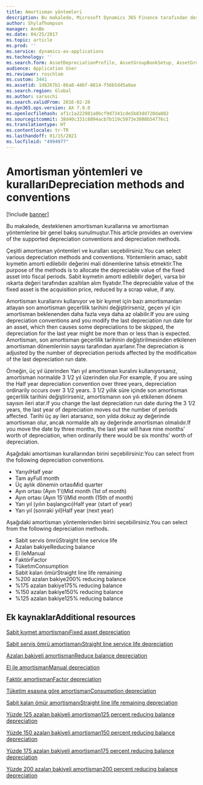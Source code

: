 ```yaml
---
title: Amortisman yöntemleri
description: Bu makalede, Microsoft Dynamics 365 Finance tarafından desteklenen amortisman kurallarına ve amortisman yöntemlerine bir genel bakış sunulmuştur.
author: ShylaThompson
manager: AnnBe
ms.date: 04/25/2017
ms.topic: article
ms.prod: ''
ms.service: dynamics-ax-applications
ms.technology: ''
ms.search.form: AssetDepreciationProfile, AssetGroupBookSetup, AssetGroupDepBookSetup
audience: Application User
ms.reviewer: roschlom
ms.custom: 3441
ms.assetid: 1d8267b1-86a8-44bf-8814-f56b5d45a0ae
ms.search.region: Global
ms.author: saraschi
ms.search.validFrom: 2016-02-28
ms.dyn365.ops.version: AX 7.0.0
ms.openlocfilehash: af1c1a222981a0bcf9d7341cde5b83dd720da802
ms.sourcegitcommit: 38d40c331c8894acb7b119c5073e3088b54776c1
ms.translationtype: HT
ms.contentlocale: tr-TR
ms.lasthandoff: 01/15/2021
ms.locfileid: "4994977"
---
```

# <a name="depreciation-methods-and-conventions"></a><span data-ttu-id="ca7f0-103">Amortisman yöntemleri ve kuralları</span><span class="sxs-lookup"><span data-stu-id="ca7f0-103">Depreciation methods and conventions</span></span>

[!include [banner](../includes/banner.md)]

<span data-ttu-id="ca7f0-104">Bu makalede, desteklenen amortisman kurallarına ve amortisman yöntemlerine bir genel bakış sunulmuştur.</span><span class="sxs-lookup"><span data-stu-id="ca7f0-104">This article provides an overview of the supported depreciation conventions and depreciation methods.</span></span>

<span data-ttu-id="ca7f0-105">Çeşitli amortisman yöntemleri ve kuralları seçebilirsiniz.</span><span class="sxs-lookup"><span data-stu-id="ca7f0-105">You can select various depreciation methods and conventions.</span></span> <span data-ttu-id="ca7f0-106">Yöntemlerin amacı, sabit kıymetin amorti edilebilir değerini mali dönemlerine tahsis etmektir.</span><span class="sxs-lookup"><span data-stu-id="ca7f0-106">The purpose of the methods is to allocate the depreciable value of the fixed asset into fiscal periods.</span></span> <span data-ttu-id="ca7f0-107">Sabit kıymetin amorti edilebilir değeri, varsa bir ıskarta değeri tarafından azaltılan alım fiyatıdır.</span><span class="sxs-lookup"><span data-stu-id="ca7f0-107">The depreciable value of the fixed asset is the acquisition price, reduced by a scrap value, if any.</span></span> 

<span data-ttu-id="ca7f0-108">Amortisman kurallarını kullanıyor ve bir kıymet için bazı amortismanları atlayan son amortisman geçerlilik tarihini değiştirirseniz, geçen yıl için amortisman beklenenden daha fazla veya daha az olabilir.</span><span class="sxs-lookup"><span data-stu-id="ca7f0-108">If you are using depreciation conventions and you modify the last depreciation run date for an asset, which then causes some depreciations to be skipped, the depreciation for the last year might be more than or less than is expected.</span></span> <span data-ttu-id="ca7f0-109">Amortisman, son amortisman geçerlilik tarihinin değiştirilmesinden etkilenen amortisman dönemlerinin sayısı tarafından ayarlanır.</span><span class="sxs-lookup"><span data-stu-id="ca7f0-109">The depreciation is adjusted by the number of depreciation periods affected by the modification of the last depreciation run date.</span></span>

<span data-ttu-id="ca7f0-110">Örneğin, üç yıl üzerinden Yarı yıl amortisman kuralını kullanıyorsanız, amortisman normalde 3 1/2 yıl üzerinden olur.</span><span class="sxs-lookup"><span data-stu-id="ca7f0-110">For example, if you are using the Half year depreciation convention over three years, depreciation ordinarily occurs over 3 1/2 years.</span></span> <span data-ttu-id="ca7f0-111">3 1/2 yıllık süre içinde son amortisman geçerlilik tarihini değiştirirseniz, amortismanın son yılı etkilenen dönem sayısın ileri atar.</span><span class="sxs-lookup"><span data-stu-id="ca7f0-111">If you change the last depreciation run date during the 3 1/2 years, the last year of depreciation moves out the number of periods affected.</span></span> <span data-ttu-id="ca7f0-112">Tarihi üç ay ileri atarsanız, son yılda dokuz ay değerinde amortisman olur, ancak normalde altı ay değerinde amortisman olmalıdır.</span><span class="sxs-lookup"><span data-stu-id="ca7f0-112">If you move the date by three months, the last year will have nine months’ worth of depreciation, when ordinarily there would be six months’ worth of depreciation.</span></span>

<span data-ttu-id="ca7f0-113">Aşağıdaki amortisman kurallarından birini seçebilirsiniz:</span><span class="sxs-lookup"><span data-stu-id="ca7f0-113">You can select from the following depreciation conventions.</span></span>


-   <span data-ttu-id="ca7f0-114">Yarıyıl</span><span class="sxs-lookup"><span data-stu-id="ca7f0-114">Half year</span></span>
-   <span data-ttu-id="ca7f0-115">Tam ay</span><span class="sxs-lookup"><span data-stu-id="ca7f0-115">Full month</span></span>
-   <span data-ttu-id="ca7f0-116">Üç aylık dönemin ortası</span><span class="sxs-lookup"><span data-stu-id="ca7f0-116">Mid quarter</span></span>
-   <span data-ttu-id="ca7f0-117">Ayın ortası (Ayın 1'i)</span><span class="sxs-lookup"><span data-stu-id="ca7f0-117">Mid month (1st of month)</span></span>
-   <span data-ttu-id="ca7f0-118">Ayın ortası (Ayın 15'i)</span><span class="sxs-lookup"><span data-stu-id="ca7f0-118">Mid month (15th of month)</span></span>
-   <span data-ttu-id="ca7f0-119">Yarı yıl (yılın başlangıcı)</span><span class="sxs-lookup"><span data-stu-id="ca7f0-119">Half year (start of year)</span></span>
-   <span data-ttu-id="ca7f0-120">Yarı yıl (sonraki yıl)</span><span class="sxs-lookup"><span data-stu-id="ca7f0-120">Half year (next year)</span></span>

<span data-ttu-id="ca7f0-121">Aşağıdaki amortisman yöntemlerinden birini seçebilirsiniz.</span><span class="sxs-lookup"><span data-stu-id="ca7f0-121">You can select from the following depreciation methods.</span></span>
-   <span data-ttu-id="ca7f0-122">Sabit servis ömrü</span><span class="sxs-lookup"><span data-stu-id="ca7f0-122">Straight line service life</span></span>
-   <span data-ttu-id="ca7f0-123">Azalan bakiye</span><span class="sxs-lookup"><span data-stu-id="ca7f0-123">Reducing balance</span></span>
-   <span data-ttu-id="ca7f0-124">El ile</span><span class="sxs-lookup"><span data-stu-id="ca7f0-124">Manual</span></span>
-   <span data-ttu-id="ca7f0-125">Faktör</span><span class="sxs-lookup"><span data-stu-id="ca7f0-125">Factor</span></span>
-   <span data-ttu-id="ca7f0-126">Tüketim</span><span class="sxs-lookup"><span data-stu-id="ca7f0-126">Consumption</span></span>
-   <span data-ttu-id="ca7f0-127">Sabit kalan ömür</span><span class="sxs-lookup"><span data-stu-id="ca7f0-127">Straight line life remaining</span></span>
-   <span data-ttu-id="ca7f0-128">%200 azalan bakiye</span><span class="sxs-lookup"><span data-stu-id="ca7f0-128">200% reducing balance</span></span>
-   <span data-ttu-id="ca7f0-129">%175 azalan bakiye</span><span class="sxs-lookup"><span data-stu-id="ca7f0-129">175% reducing balance</span></span>
-   <span data-ttu-id="ca7f0-130">%150 azalan bakiye</span><span class="sxs-lookup"><span data-stu-id="ca7f0-130">150% reducing balance</span></span>
-   <span data-ttu-id="ca7f0-131">%125 azalan bakiye</span><span class="sxs-lookup"><span data-stu-id="ca7f0-131">125% reducing balance</span></span>





<a name="additional-resources"></a><span data-ttu-id="ca7f0-132">Ek kaynaklar</span><span class="sxs-lookup"><span data-stu-id="ca7f0-132">Additional resources</span></span>
--------

[<span data-ttu-id="ca7f0-133">Sabit kıymet amortismanı</span><span class="sxs-lookup"><span data-stu-id="ca7f0-133">Fixed asset depreciation</span></span>](fixed-asset-depreciation.md)

[<span data-ttu-id="ca7f0-134">Sabit servis ömrü amortismanı</span><span class="sxs-lookup"><span data-stu-id="ca7f0-134">Straight line service life depreciation</span></span>](Straight-line-service-life-depreciation.md)

[<span data-ttu-id="ca7f0-135">Azalan bakiyeli amortisman</span><span class="sxs-lookup"><span data-stu-id="ca7f0-135">Reduce balance depreciation</span></span>](reduce-balance-depreciation.md)

[<span data-ttu-id="ca7f0-136">El ile amortisman</span><span class="sxs-lookup"><span data-stu-id="ca7f0-136">Manual depreciation</span></span>](manual-depreciation.md)

[<span data-ttu-id="ca7f0-137">Faktör amortisman</span><span class="sxs-lookup"><span data-stu-id="ca7f0-137">Factor depreciation</span></span>](factor-depreciation.md)

[<span data-ttu-id="ca7f0-138">Tüketim esasına göre amortisman</span><span class="sxs-lookup"><span data-stu-id="ca7f0-138">Consumption depreciation</span></span>](consumption-depreciation.md)

[<span data-ttu-id="ca7f0-139">Sabit kalan ömür amortismanı</span><span class="sxs-lookup"><span data-stu-id="ca7f0-139">Straight line life remaining depreciation</span></span>](straight-line-life-remaining-depreciation.md)

[<span data-ttu-id="ca7f0-140">Yüzde 125 azalan bakiyeli amortisman</span><span class="sxs-lookup"><span data-stu-id="ca7f0-140">125 percent reducing balance depreciation</span></span>](125-percent-reducing-balance-depreciation.md)

[<span data-ttu-id="ca7f0-141">Yüzde 150 azalan bakiyeli amortisman</span><span class="sxs-lookup"><span data-stu-id="ca7f0-141">150 percent reducing balance depreciation</span></span>](150-percent-reducing-balance-depreciation.md)

[<span data-ttu-id="ca7f0-142">Yüzde 175 azalan bakiyeli amortisman</span><span class="sxs-lookup"><span data-stu-id="ca7f0-142">175 percent reducing balance depreciation</span></span>](175-percent-reducing-balance-depreciation.md)

[<span data-ttu-id="ca7f0-143">Yüzde 200 azalan bakiyeli amortisman</span><span class="sxs-lookup"><span data-stu-id="ca7f0-143">200 percent reducing balance depreciation</span></span>](200-percent-reducing-balance-depreciation.md)



